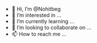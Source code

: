 - 👋 Hi, I’m @Nohitbeg
- 👀 I’m interested in ...
- 🌱 I’m currently learning ...
- 💞️ I’m looking to collaborate on ...
- 📫 How to reach me ...

<!---
Nohitbeg/Nohitbeg is a ✨ special ✨ repository because its `README.md` (this file) appears on your GitHub profile.
You can click the Preview link to take a look at your changes.
--->

